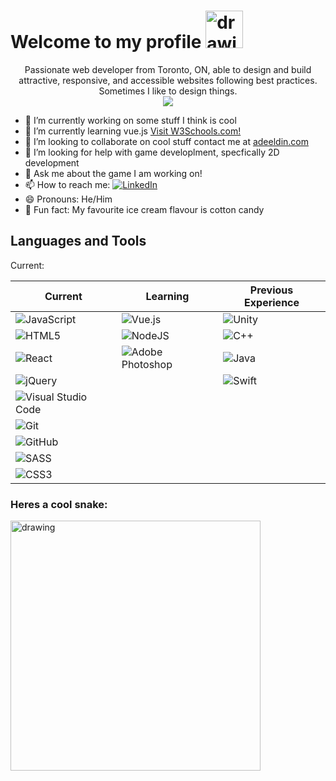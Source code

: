 


<h1>Welcome to my profile 	<img src="https://cliply.co/wp-content/uploads/2019/06/391906110_WAVING_HAND_400px.gif" alt="drawing" width="60" /></h1>


<p align="center">
  Passionate web developer from Toronto, ON, able to design and build attractive, responsive, and accessible websites following best practices. Sometimes I like to design things.
  
  <br>
  <img src="https://readme-typing-svg.herokuapp.com?lines=Passionate+web+developer.;Sometimes+I+like+to+design+things.+" />
</p>
  
- 🔭 I’m currently working on some stuff I think is cool
- 🌱 I’m currently learning vue.js <a href="https://www.w3schools.com">Visit W3Schools.com!</a>
- 👯 I’m looking to collaborate on cool stuff contact me at <a href="https://www.adeeldin.com/">adeeldin.com</a>
- 🤔 I’m looking for help with game developlment, specfically 2D development
- 💬 Ask me about the game I am working on!
- 📫 How to reach me: <a href="https://www.linkedin.com/in/adeeldin/">![LinkedIn](https://img.shields.io/badge/linkedin-%230077B5.svg?style=for-the-badge&logo=linkedin&logoColor=white)</a> 
- 😄 Pronouns: He/Him
- 🍦 Fun fact: My favourite ice cream flavour is cotton candy 

<h2>Languages and Tools</h2>
Current:</br>

| Current|Learning|Previous Experience|
| -----------|-----------|-----------|
|  ![JavaScript](https://img.shields.io/badge/javascript-%23323330.svg?style=for-the-badge&logo=javascript&logoColor=%23F7DF1E)| ![Vue.js](https://img.shields.io/badge/vuejs-%2335495e.svg?style=for-the-badge&logo=vuedotjs&logoColor=%234FC08D) | ![Unity](https://img.shields.io/badge/unity-%23000000.svg?style=for-the-badge&logo=unity&logoColor=white)|
|  ![HTML5](https://img.shields.io/badge/html5-%23E34F26.svg?style=for-the-badge&logo=html5&logoColor=white)|   ![NodeJS](https://img.shields.io/badge/node.js-%2343853D.svg?style=for-the-badge&logo=node.js&logoColor=white) | ![C++](https://img.shields.io/badge/c++-%2300599C.svg?style=for-the-badge&logo=c%2B%2B&logoColor=white) |
|  ![React](https://img.shields.io/badge/react-%2320232a.svg?style=for-the-badge&logo=react&logoColor=%2361DAFB)|![Adobe Photoshop](https://img.shields.io/badge/adobephotoshop-%2331A8FF.svg?style=for-the-badge&logo=adobephotoshop&logoColor=white) | ![Java](https://img.shields.io/badge/java-%23ED8B00.svg?style=for-the-badge&logo=java&logoColor=white)|
|  ![jQuery](https://img.shields.io/badge/jquery-%230769AD.svg?style=for-the-badge&logo=jquery&logoColor=white)| | ![Swift](https://img.shields.io/badge/swift-%23FA7343.svg?style=for-the-badge&logo=swift&logoColor=white) |
|  ![Visual Studio Code](https://img.shields.io/badge/VisualStudioCode-0078d7.svg?style=for-the-badge&logo=visual-studio-code&logoColor=white)|
|  ![Git](https://img.shields.io/badge/git-%23F05033.svg?style=for-the-badge&logo=git&logoColor=white)|
|  ![GitHub](https://img.shields.io/badge/github-%23121011.svg?style=for-the-badge&logo=github&logoColor=white)|
|![SASS](https://img.shields.io/badge/SASS-hotpink.svg?style=for-the-badge&logo=SASS&logoColor=white)|
|![CSS3](https://img.shields.io/badge/css3-%231572B6.svg?style=for-the-badge&logo=css3&logoColor=white)|


### Heres a cool snake: 
<img src="heartSnake.gif" alt="drawing" width="400"/>
<!--
**adeeldin72/adeeldin72** is a ✨ _special_ ✨ repository because its `README.md` (this file) appears on your GitHub profile.

Here are some ideas to get you started:

- 🔭 I’m currently working on ...
- 🌱 I’m currently learning ...
- 👯 I’m looking to collaborate on ...
- 🤔 I’m looking for help with ...
- 💬 Ask me about ...
- 📫 How to reach me: ...
- 😄 Pronouns: ...
- ⚡ Fun fact: ...
-->
